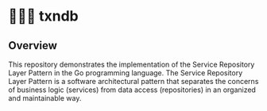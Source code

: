 # 👨🏽‍💻 txndb
## Overview

This repository demonstrates the implementation of the Service Repository Layer Pattern in the Go programming language. The Service Repository Layer Pattern is a software architectural pattern that separates the concerns of business logic (services) from data access (repositories) in an organized and maintainable way.